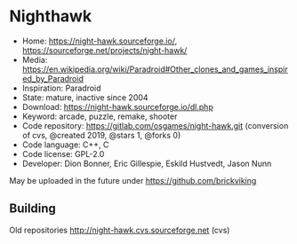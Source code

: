 # Nighthawk

- Home: https://night-hawk.sourceforge.io/, https://sourceforge.net/projects/night-hawk/
- Media: https://en.wikipedia.org/wiki/Paradroid#Other_clones_and_games_inspired_by_Paradroid
- Inspiration: Paradroid
- State: mature, inactive since 2004
- Download: https://night-hawk.sourceforge.io/dl.php
- Keyword: arcade, puzzle, remake, shooter
- Code repository: https://gitlab.com/osgames/night-hawk.git (conversion of cvs, @created 2019, @stars 1, @forks 0)
- Code language: C++, C
- Code license: GPL-2.0
- Developer: Dion Bonner, Eric Gillespie, Eskild Hustvedt, Jason Nunn

May be uploaded in the future under https://github.com/brickviking

## Building

Old repositories http://night-hawk.cvs.sourceforge.net (cvs)